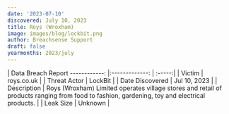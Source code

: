 ```yaml
---
date: '2023-07-10'
discovered: July 10, 2023
title: Roys (Wroxham)
image: images/blog/lockbit.png
author: Breachsense Support
draft: false
yearmonths: 2023/july
---
```



| Data Breach Report
------------:     |:-------------:    | :-----:|
| Victim      | roys.co.uk      | 
| Threat Actor      | LockBit      | 
| Date Discovered      | Jul 10, 2023      | 
| Description      | Roys (Wroxham) Limited operates village stores and retail of products ranging from food to fashion, gardening, toy and electrical products.      | 
| Leak Size      | Unknown      | 

